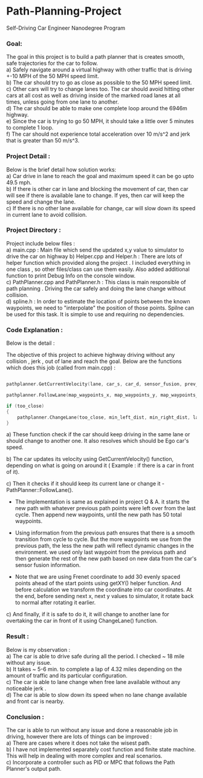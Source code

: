 
# Path-Planning-Project

Self-Driving Car Engineer Nanodegree Program 

### Goal:
The goal in this project is to build a path planner that is creates smooth, safe trajectories for the car to follow.  
a) Safely navigate around a virtual highway with other traffic that is driving +-10 MPH of the 50 MPH speed limit.  
b) The car should try to go as close as possible to the 50 MPH speed limit.  
c) Other cars will try to change lanes too. The car should avoid hitting other cars at all cost as well as driving inside of the marked road lanes at all times, unless going from one lane to another.  
d) The car should be able to make one complete loop around the 6946m highway.  
e) Since the car is trying to go 50 MPH, it should take a little over 5 minutes to complete 1 loop.  
f) The car should not experience total acceleration over 10 m/s^2 and jerk that is greater than 50 m/s^3.  

### Project Detail :
Below is the brief detail how solution works:  
a) Car drive in lane to reach the goal and maximum speed it can be go upto 49.5 mph.  
b) If there is other car in lane and blocking the movement of car, then car will  see if there is available lane to change. If yes, then car will keep the speed and change the lane.  
c) If there is no other lane available for change, car will slow down its speed in current lane to avoid collision.  

### Project Directory :
Project include below files :  
a) main.cpp : Main file which send the updated x,y value to simulator to drive the car on highway
b) Helper.cpp and Helper.h : There are lots of helper function which provided along the project . I included everything in one class , so other files/class can use them easily. Also added additional function to print Debug Info on the console window.  
c) PathPlanner.cpp and PathPlanner.h : This class is main responsible of path planning . Driving the car safely and doing the lane change without collision.  
d) spline.h : In order to estimate the location of points between the known waypoints, we need to "interpolate" the position of those points. Spilne can be used for this task. It is simple to use and requiring no dependencies. 

### Code Explanation : 
Below is the detail :

The objective of this project to achieve highway driving without any collision , jerk , out of lane and reach the goal. Below are the functions which does this job (called from main.cpp) : 

```cpp

pathplanner.GetCurrentVelocity(lane, car_s, car_d, sensor_fusion, prev_size, ref_vel, min_left_dist, min_right_dist, too_close, closest);

pathplanner.FollowLane(map_waypoints_x, map_waypoints_y, map_waypoints_s, previous_path_x, previous_path_y, car_x, car_y, car_yaw, car_speed, car_s, ref_vel, lane, next_x_vals, next_y_vals);

if (too_close)
{
    pathplanner.ChangeLane(too_close, min_left_dist, min_right_dist, lane, keep_lane);
}

```
a) These function check if the car should keep driving in the same lane or should change to another one. It also resolves which should be Ego car's speed.  

b) The car updates its velocity using GetCurrentVelocity() function, depending on what is going on around it ( Example : if there is a car in front of it).    

c) Then it checks if it should keep its current lane or change it -PathPlanner::FollowLane().  

- The implementation is same as explained in project Q & A. it starts the new path with whatever previous path points were left over from the last cycle. Then append new waypoints, until the new path has 50 total waypoints.

- Using information from the previous path ensures that there is a smooth transition from cycle to cycle. But the more waypoints we use from the previous path, the less the new path will reflect dynamic changes in the environment. we used only last waypoint from the previous path and then generate the rest of the new path based on new data from the car's sensor fusion information. 

- Note that we are using Frenet coordinate to add 30 evenly spaced points ahead of the start points using getXY() helper function. And before calculation we transform the coordinate into car coordinates. At the end, before sending next x, next y values to simulator, it rotate back to normal after rotating it earlier.  

c) And finally, if it is safe to do it, it will change to another lane for overtaking the car in front of it using ChangeLane() function.   

### Result :
Below is my observation :  
a) The car is able to drive safe during all the period. I checked ~ 18 mile without any issue.  
b) It takes ~ 5-6 min. to complete a lap of 4.32 miles depending on the amount of traffic and its particular configuration.  
c) The car is able to lane change when free lane available without any noticeable jerk .  
d) The car is able to slow down its speed when no lane change available and front car is nearby.   

### Conclusion :
The car is able to run without any issue and done a reasonable job in driving, however there are lots of things can be improved :  
a) There are cases where it does not take the wisest path.  
b) I have not implemented separately cost function and finite state machine. This will help in dealing with more complex and real scenarios.  
c) Incorporate a controller such as PID or MPC that follows the Path Planner's output path. 
